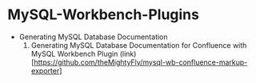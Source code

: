# MySQL-Workbench-Plugins

- Generating MySQL Database Documentation
  1. Generating MySQL Database Documentation for Confluence with MySQL Workbench Plugin (link)[https://github.com/theMightyFly/mysql-wb-confluence-markup-exporter]
